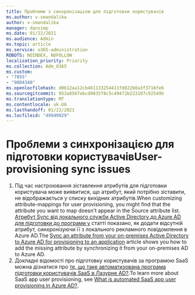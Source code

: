 ```yaml
---
title: Проблеми з синхронізацією для підготовки користувачів
ms.author: v-smandalika
author: v-smandalika
manager: dansimp
ms.date: 01/22/2021
ms.audience: Admin
ms.topic: article
ms.service: o365-administration
ROBOTS: NOINDEX, NOFOLLOW
localization_priority: Priority
ms.collection: Adm_O365
ms.custom:
- "7855"
- "9004348"
ms.openlocfilehash: d0b12aa12cb461133254411fd822b0a3f3716fe6
ms.sourcegitcommit: 953a8567ebcd9835f8c5c49472b223107c92549b
ms.translationtype: MT
ms.contentlocale: uk-UA
ms.lasthandoff: 01/22/2021
ms.locfileid: "49949929"
---
```

# <a name="user-provisioning-sync-issues"></a><span data-ttu-id="18917-102">Проблеми з синхронізацією для підготовки користувачів</span><span class="sxs-lookup"><span data-stu-id="18917-102">User-provisioning sync issues</span></span>

1. <span data-ttu-id="18917-103">Під час настроювання зіставлення атрибутів для підготовки користувача може виявитися, що атрибут, який потрібно зіставити, не відображається у списку вихідних атрибутів.</span><span class="sxs-lookup"><span data-stu-id="18917-103">When customizing attribute-mappings for user provisioning, you might find that the attribute you want to map doesn't appear in the Source attribute list.</span></span> <span data-ttu-id="18917-104">[Атрибут Sync від локального служби Active Directory до Azure AD для підготовки до програми у](https://docs.microsoft.com/azure/active-directory/app-provisioning/user-provisioning-sync-attributes-for-mapping) статті показано, як додати відсутній атрибут, синхронізуючи її з локального рекламного повідомлення в Azure AD.</span><span class="sxs-lookup"><span data-stu-id="18917-104">The [Sync an attribute from your on-premises Active Directory to Azure AD for provisioning to an application](https://docs.microsoft.com/azure/active-directory/app-provisioning/user-provisioning-sync-attributes-for-mapping) article shows you how to add the missing attribute by synchronizing it from your on-premises AD to Azure AD.</span></span>
2. <span data-ttu-id="18917-105">Докладні відомості про підготовку користувачів за програмою SaaS можна дізнатися про [те, що таке автоматизована програма підготовки користувачів SaaS в Лазурне AD?](https://docs.microsoft.com/azure/active-directory/app-provisioning/user-provisioning).</span><span class="sxs-lookup"><span data-stu-id="18917-105">To learn more about SaaS app user provisioning, see [What is automated SaaS app user provisioning in Azure AD?](https://docs.microsoft.com/azure/active-directory/app-provisioning/user-provisioning).</span></span>